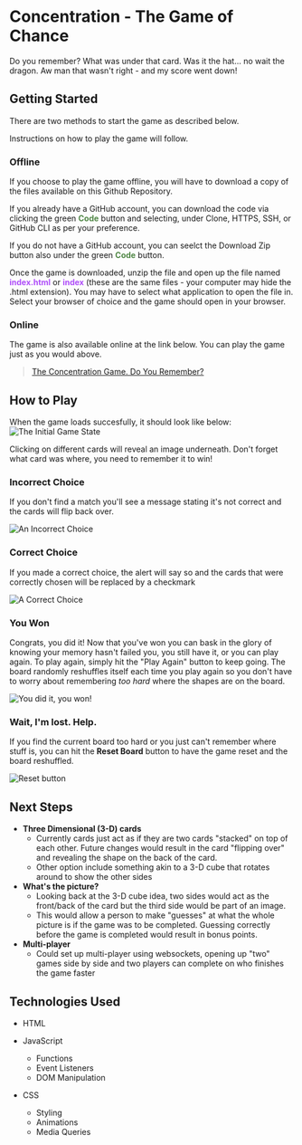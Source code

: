 # Concentration - The Game of Chance

Do you remember? What was under that card. Was it the hat... no wait the dragon. Aw man that wasn't right - and my score went down!

## Getting Started

There are two methods to start the game as described below.

Instructions on how to play the game will follow.

### Offline

If you choose to play the game offline, you will have to download a copy of the files available on this Github Repository.

If you already have a GitHub account, you can download the code via clicking the green <span style="color:rgb(80,135,70)">**Code**</span> button and selecting, under Clone, HTTPS, SSH, or GitHub CLI as per your preference.

If you do not have a GitHub account, you can seelct the Download Zip button also under the green <span style="color:rgb(80,135,70)">**Code**</span> button.

Once the game is downloaded, unzip the file and open up the file named <span style="color:#af4ef9">**index.html**</span> or <span style="color:#af4ef9">**index**</span> (these are the same files - your computer may hide the .html extension). You may have to select what application to open the file in. Select your browser of choice and the game should open in your browser.

### Online

The game is also available online at the link below. You can play the game just as you would above.

> [The Concentration Game. Do You Remember?](https://kowabunga.github.io/ga-project1-concentration-game/)

## How to Play

When the game loads succesfully, it should look like below:
![The Initial Game State](/assets/images/initial_game_state.png)

Clicking on different cards will reveal an image underneath. Don't forget what card was where, you need to remember it to win!

### Incorrect Choice

If you don't find a match you'll see a message stating it's not correct and the cards will flip back over.

![An Incorrect Choice](/assets/images/incorrect_choice.png)

### Correct Choice

If you made a correct choice, the alert will say so and the cards that were correctly chosen will be replaced by a checkmark

![A Correct Choice](/assets/images//correct_choice.png)

### You Won

Congrats, you did it! Now that you've won you can bask in the glory of knowing your memory hasn't failed you, you still have it, or you can play again. To play again, simply hit the "Play Again" button to keep going. The board randomly reshuffles itself each time you play again so you don't have to worry about remembering _too hard_ where the shapes are on the board.

![You did it, you won!](/assets/images/won_game.png)

### Wait, I'm lost. Help.

If you find the current board too hard or you just can't remember where stuff is, you can hit the **Reset Board** button to have the game reset and the board reshuffled.

![Reset button](/assets/images/reset_button.png)

## Next Steps

- **Three Dimensional (3-D) cards**
  - Currently cards just act as if they are two cards "stacked" on top of each other. Future changes would result in the card "flipping over" and revealing the shape on the back of the card.
  - Other option include something akin to a 3-D cube that rotates around to show the other sides
- **What's the picture?**
  - Looking back at the 3-D cube idea, two sides would act as the front/back of the card but the third side would be part of an image.
  - This would allow a person to make "guesses" at what the whole picture is if the game was to be completed. Guessing correctly before the game is completed would result in bonus points.
- **Multi-player**
  - Could set up multi-player using websockets, opening up "two" games side by side and two players can complete on who finishes the game faster

## Technologies Used

- HTML

- JavaScript

  - Functions
  - Event Listeners
  - DOM Manipulation

- CSS

  - Styling
  - Animations
  - Media Queries
